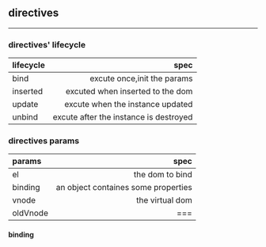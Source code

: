 ## directives

***

### directives' lifecycle

|lifecycle|spec|
|:--------|---:|
|bind|excute once,init the params|
|inserted|excuted when inserted to the dom|
|update|excute when the instance updated|
|unbind|excute after the instance is destroyed|
### directives params

|params|spec|
|:-----|---:|
|el|the dom to bind|
|binding|an object containes some properties|
|vnode|the virtual dom|
|oldVnode|===|

#### binding
